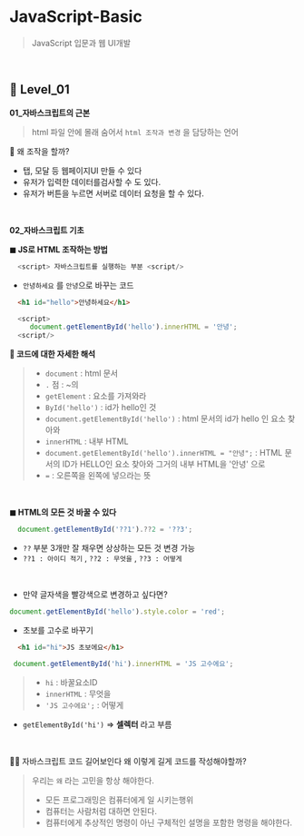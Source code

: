 # JavaScript-Basic
> JavaScript 입문과 웹 UI개발
<br />

## 🍎 Level_01 

**01_자바스크립트의 근본** 
> html 파일 안에 몰래 숨어서 `html 조작과 변경` 을 담당하는 언어

🧐 왜 조작을 할까? 
* 탭, 모달 등 웹페이지UI 만들 수 있다
* 유저가 입력한 데이터를검사할 수 도 있다.
* 유저가 버튼을 누르면 서버로 데이터 요청을 할 수 있다.  
<br />


**02_자바스크립트 기초**
 
**◼ JS로 HTML 조작하는 방법**
```javascript
  <script> 자바스크립트를 실행하는 부분 <script/>
```
* `안녕하세요` 를 `안녕`으로 바꾸는 코드 
```HTML
  <h1 id="hello">안녕하세요</h1>
```
```javascript
  <script> 
     document.getElementById('hello').innerHTML = '안녕';
  <script/>
```
**🔻 코드에 대한 자세한 해석** 
> * `document` : html 문서 
> * `.` 점 : ~의
> * `getElement` : 요소를 가져와라 
> * `ById('hello')` : id가 hello인 것 
> * `document.getElementById('hello')` : html 문서의 id가 hello 인 요소 찾아와 
> * `innerHTML` : 내부 HTML
> * `document.getElementById('hello').innerHTML = "안녕";` : HTML 문서의 ID가 HELLO인 요소 찾아와 그거의 내부 HTML을 '안녕' 으로
> * `=` : 오른쪽을 왼쪽에 넣으라는 뜻 

<br />

**◼ HTML의 모든 것 바꿀 수 있다** 
```javascript
  document.getElementById('??1').??2 = '??3';
```
* `??` 부분 3개만 잘 채우면 상상하는 모든 것 변경 가능
* `??1 : 아이디 적기` , `??2 : 무엇을` , `??3 : 어떻게` 

<br />


* 만약 글자색을 빨강색으로 변경하고 싶다면? 

```javascript
document.getElementById('hello').style.color = 'red';
```

* 초보를 고수로 바꾸기 
```HTML
  <h1 id="hi">JS 초보에요</h1>
```

```javascript
 document.getElementById('hi').innerHTML = 'JS 고수에요';
```
> * `hi` : 바꿀요소ID
> * `innerHTML` : 무엇을 
> * `'JS 고수에요';` : 어떻게 

* `getElementById('hi')` => **셀렉터** 라고 부름 

<br />

🤷‍♀️ 자바스크립트 코드 길어보인다 왜 이렇게 길게 코드를 작성해야할까? 
> 우리는 `왜` 라는 고민을 항상 해야한다. 
> - 모든 프로그래밍은 컴퓨터에게 일 시키는행위 
> - 컴퓨터는 사람처럼 대하면 안된다. 
> - 컴퓨터에게 추상적인 명령이 아닌 구체적인 설명을 포함한 명령을 해야한다. 

